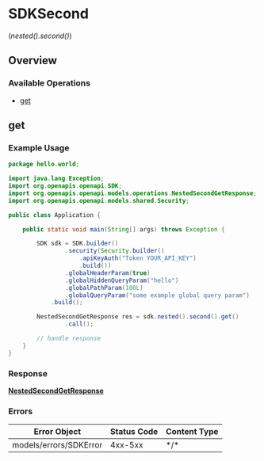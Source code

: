 # SDKSecond
(*nested().second()*)

## Overview

### Available Operations

* [get](#get)

## get

### Example Usage

```java
package hello.world;

import java.lang.Exception;
import org.openapis.openapi.SDK;
import org.openapis.openapi.models.operations.NestedSecondGetResponse;
import org.openapis.openapi.models.shared.Security;

public class Application {

    public static void main(String[] args) throws Exception {

        SDK sdk = SDK.builder()
                .security(Security.builder()
                    .apiKeyAuth("Token YOUR_API_KEY")
                    .build())
                .globalHeaderParam(true)
                .globalHiddenQueryParam("hello")
                .globalPathParam(100L)
                .globalQueryParam("some example global query param")
            .build();

        NestedSecondGetResponse res = sdk.nested().second().get()
                .call();

        // handle response
    }
}
```

### Response

**[NestedSecondGetResponse](../../models/operations/NestedSecondGetResponse.md)**

### Errors

| Error Object           | Status Code            | Content Type           |
| ---------------------- | ---------------------- | ---------------------- |
| models/errors/SDKError | 4xx-5xx                | \*\/*                  |
